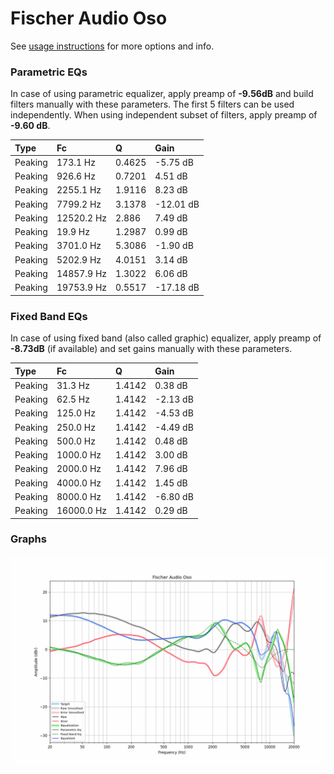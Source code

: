 # Fischer Audio Oso
See [usage instructions](https://github.com/jaakkopasanen/AutoEq#usage) for more options and info.

### Parametric EQs
In case of using parametric equalizer, apply preamp of **-9.56dB** and build filters manually
with these parameters. The first 5 filters can be used independently.
When using independent subset of filters, apply preamp of **-9.60 dB**.

| Type    | Fc         |      Q | Gain      |
|:--------|:-----------|:-------|:----------|
| Peaking | 173.1 Hz   | 0.4625 | -5.75 dB  |
| Peaking | 926.6 Hz   | 0.7201 | 4.51 dB   |
| Peaking | 2255.1 Hz  | 1.9116 | 8.23 dB   |
| Peaking | 7799.2 Hz  | 3.1378 | -12.01 dB |
| Peaking | 12520.2 Hz | 2.886  | 7.49 dB   |
| Peaking | 19.9 Hz    | 1.2987 | 0.99 dB   |
| Peaking | 3701.0 Hz  | 5.3086 | -1.90 dB  |
| Peaking | 5202.9 Hz  | 4.0151 | 3.14 dB   |
| Peaking | 14857.9 Hz | 1.3022 | 6.06 dB   |
| Peaking | 19753.9 Hz | 0.5517 | -17.18 dB |

### Fixed Band EQs
In case of using fixed band (also called graphic) equalizer, apply preamp of **-8.73dB**
(if available) and set gains manually with these parameters.

| Type    | Fc         |      Q | Gain     |
|:--------|:-----------|:-------|:---------|
| Peaking | 31.3 Hz    | 1.4142 | 0.38 dB  |
| Peaking | 62.5 Hz    | 1.4142 | -2.13 dB |
| Peaking | 125.0 Hz   | 1.4142 | -4.53 dB |
| Peaking | 250.0 Hz   | 1.4142 | -4.49 dB |
| Peaking | 500.0 Hz   | 1.4142 | 0.48 dB  |
| Peaking | 1000.0 Hz  | 1.4142 | 3.00 dB  |
| Peaking | 2000.0 Hz  | 1.4142 | 7.96 dB  |
| Peaking | 4000.0 Hz  | 1.4142 | 1.45 dB  |
| Peaking | 8000.0 Hz  | 1.4142 | -6.80 dB |
| Peaking | 16000.0 Hz | 1.4142 | 0.29 dB  |

### Graphs
![](./Fischer%20Audio%20Oso.png)